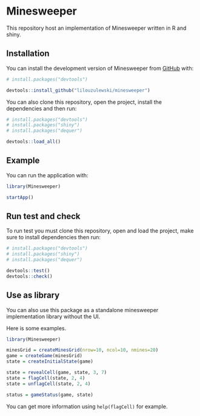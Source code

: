 
# Minesweeper

<!-- badges: start -->
<!-- badges: end -->

This repository host an implementation of Minesweeper written in R and shiny.

## Installation

You can install the development version of Minesweeper from [GitHub](https://github.com/) with:

``` r
# install.packages("devtools")

devtools::install_github("lilouzulewski/minesweeper")
```

You can also clone this repository, open the project, install the dependencies and then run:

``` r
# install.packages("devtools")
# install.packages("shiny")
# install.packages("dequer")

devtools::load_all()
```

## Example

You can run the application with:

``` r
library(Minesweeper)

startApp()
```

## Run test and check

To run test you must clone this repository, open and load the project, make sure to install dependencies then run:

``` r
# install.packages("devtools")
# install.packages("shiny")
# install.packages("dequer")

devtools::test()
devtools::check()
```

## Use as library

You can also use this package as a standalone minesweeper implementation library without the UI.

Here is some examples.

``` r
library(Minesweeper)

minesGrid = createMinesGrid(nrow=10, ncol=10, nmines=20)
game = createGame(minesGrid)
state = createInitialState(game)

state = revealCell(game, state, 3, 7)
state = flagCell(state, 2, 4)
state = unflagCell(state, 2, 4)

status = gameStatus(game, state)
```

You can get more information using `help(flagCell)` for example.

